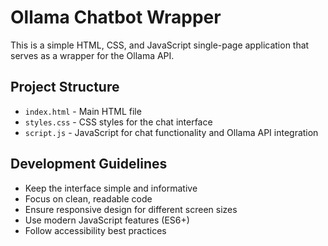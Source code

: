 <!-- Use this file to provide workspace-specific custom instructions to Copilot. For more details, visit https://code.visualstudio.com/docs/copilot/copilot-customization#_use-a-githubcopilotinstructionsmd-file -->

# Ollama Chatbot Wrapper

This is a simple HTML, CSS, and JavaScript single-page application that serves as a wrapper for the Ollama API.

## Project Structure
- `index.html` - Main HTML file
- `styles.css` - CSS styles for the chat interface
- `script.js` - JavaScript for chat functionality and Ollama API integration

## Development Guidelines
- Keep the interface simple and informative
- Focus on clean, readable code
- Ensure responsive design for different screen sizes
- Use modern JavaScript features (ES6+)
- Follow accessibility best practices
